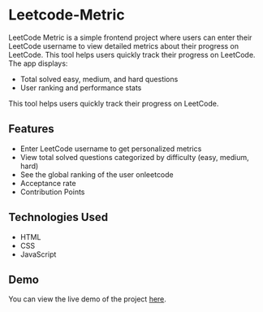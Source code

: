 # Leetcode-Metric
LeetCode Metric is a simple frontend project where users can enter their LeetCode username to view detailed metrics about their progress on LeetCode. This tool helps users quickly track their progress on LeetCode. The app displays:
- Total solved easy, medium, and hard questions
- User ranking and performance stats

This tool helps users quickly track their progress on LeetCode.

## Features
- Enter LeetCode username to get personalized metrics
- View total solved questions categorized by difficulty (easy, medium, hard)
- See the global ranking of the user onleetcode
- Acceptance rate
- Contribution Points
  
## Technologies Used
- HTML
- CSS
- JavaScript

## Demo
You can view the live demo of the project [here](https://.github.io/Leetcode-Metric/).
